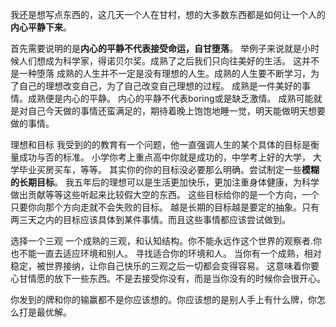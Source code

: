 我还是想写点东西的，这几天一个人在甘村，想的大多数东西都是如何让一个人的**内心平静下来**。



首先需要说明的是**内心的平静不代表接受命运，自甘堕落**。
举例子来说就是小时候人们想成为科学家，得诺贝尔奖。成熟了之后我们只向往美好的生活。
这并不是一种堕落
成熟的人生并不一定是没有理想的人生。成熟的人生要不断学习，为了自己的理想改变自己，为了自己改变自己理想的过程。
成熟是一件美好的事情。成熟便是内心的平静。
内心的平静不代表boring或是缺乏激情。
成熟可能就是对自己今天做的事情还蛮满足的，期待着晚上饱饱地睡一觉，明天能做明天想要做的事情。


理想和目标
我受到的的教育有一个问题，他一直强调人生的某个具体的目标是衡量成功与否的标准。
小学你考上重点高中你就是成功的，中学考上好的大学， 大学毕业买房买车，等等。
其实你的你的目标没必要那么明确。尝试制定一些**模糊的长期目标**。
我五年后的理想可以是生活更加快乐，更加注重身体健康，为科学做出贡献等等这些听起来比较假大空的东西。
这些目标给你的是一个方向，一个只要你向那个方向走就不会失败的目标。
越是长期的目标越是要定的抽象。只有两三天之内的目标应该具体到某件事情。而且这些事情都应该尝试做到。


选择一个三观
一个成熟的三观，和认知结构。你不能永远作这个世界的观察者.你也不能一直去适应环境和别人。
寻找适合你的环境和人。
当你有一个成熟，相对稳定，被世界接纳，让你自己快乐的三观之后一切都会变得容易。
这意味着你要心甘情愿的放下一些东西。不是去接受你没有，而是当你没有的时候你会很开心。


你发到的牌和你的输赢都不是你应该想的。你应该想的是别人手上有什么牌，你怎么打是最优解。
